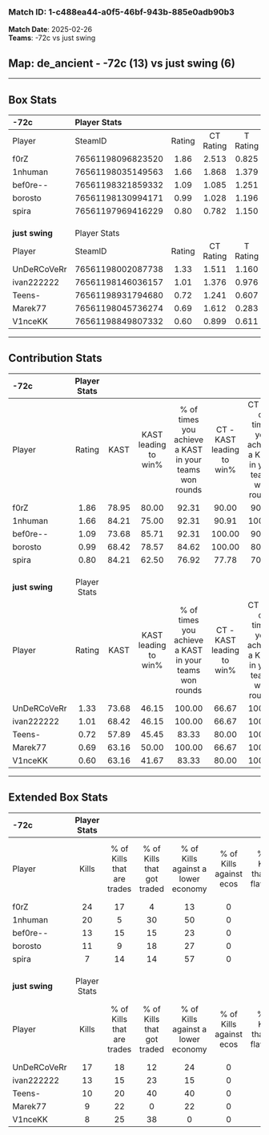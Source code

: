 ### Match ID: 1-c488ea44-a0f5-46bf-943b-885e0adb90b3  
**Match Date**: 2025-02-26  
**Teams**: -72c vs just swing  

## **Map**: de_ancient - -72c (13) vs just swing (6)  
---  

## Box Stats  

| **-72c**       | Player Stats      |        |           |          |       |       |       |         |        |      |     |
| :- | :- | :-: | :-: | :-: | :-: | :-: | :-: | :-: | :-: | :-: | :-: |
| Player         | SteamID           | Rating | CT Rating | T Rating | KAST  |  ADR  | Kills | Assists | Deaths | K/D  | HS% |
| f0rZ           | 76561198096823520 |  1.86  |   2.513   |  0.825   | 78.95 | 117.8 |  24   |    1    |   9    | 2.67 | 33  |
| 1nhuman        | 76561198035149563 |  1.66  |   1.868   |  1.379   | 84.21 | 113.0 |  20   |    4    |   11   | 1.82 | 70  |
| bef0re--       | 76561198321859332 |  1.09  |   1.085   |  1.251   | 73.68 | 76.4  |  13   |    3    |   13   | 1.00 | 23  |
| borosto        | 76561198130994171 |  0.99  |   1.028   |  1.196   | 68.42 | 72.5  |  11   |    7    |   12   | 0.92 | 72  |
| spira          | 76561197969416229 |  0.80  |   0.782   |  1.150   | 84.21 | 46.4  |   7   |    5    |   13   | 0.54 | 57  |
|                |                   |        |           |          |       |       |       |         |        |      |     |
|                |                   |        |           |          |       |       |       |         |        |      |     |
|                |                   |        |           |          |       |       |       |         |        |      |     |
| **just swing** | Player Stats      |        |           |          |       |       |       |         |        |      |     |
| Player         | SteamID           | Rating | CT Rating | T Rating | KAST  |  ADR  | Kills | Assists | Deaths | K/D  | HS% |
| UnDeRCoVeRr    | 76561198002087738 |  1.33  |   1.511   |  1.160   | 73.68 | 95.0  |  17   |    3    |   13   | 1.31 | 47  |
| ivan222222     | 76561198146036157 |  1.01  |   1.376   |  0.976   | 68.42 | 77.0  |  13   |    6    |   15   | 0.87 | 46  |
| Teens-         | 76561198931794680 |  0.72  |   1.241   |  0.607   | 57.89 | 59.0  |  10   |    2    |   15   | 0.67 | 60  |
| Marek77        | 76561198045736274 |  0.69  |   1.612   |  0.283   | 63.16 | 59.3  |   9   |    3    |   16   | 0.56 | 55  |
| V1nceKK        | 76561198849807332 |  0.60  |   0.899   |  0.611   | 63.16 | 52.8  |   8   |    5    |   17   | 0.47 | 50  |
---  

## Contribution Stats  

| **-72c**       | Player Stats |       |                      |                                                        |                           |                                                             |                          |                                                            |
| :- | :-: | :-: | :-: | :-: | :-: | :-: | :-: | :-: |
| Player         |    Rating    | KAST  | KAST leading to win% | % of times you achieve a KAST in your teams won rounds | CT - KAST leading to win% | CT - % of times you achieve a KAST in your teams won rounds | T - KAST leading to win% | T - % of times you achieve a KAST in your teams won rounds |
| f0rZ           |     1.86     | 78.95 |        80.00         |                         92.31                          |           90.00           |                            90.00                            |          60.00           |                           100.00                           |
| 1nhuman        |     1.66     | 84.21 |        75.00         |                         92.31                          |           90.91           |                           100.00                            |          40.00           |                           66.67                            |
| bef0re--       |     1.09     | 73.68 |        85.71         |                         92.31                          |          100.00           |                            90.00                            |          60.00           |                           100.00                           |
| borosto        |     0.99     | 68.42 |        78.57         |                         84.62                          |          100.00           |                            80.00                            |          50.00           |                           100.00                           |
| spira          |     0.80     | 84.21 |        62.50         |                         76.92                          |           77.78           |                            70.00                            |          42.86           |                           100.00                           |
|                |              |       |                      |                                                        |                           |                                                             |                          |                                                            |
|                |              |       |                      |                                                        |                           |                                                             |                          |                                                            |
|                |              |       |                      |                                                        |                           |                                                             |                          |                                                            |
| **just swing** | Player Stats |       |                      |                                                        |                           |                                                             |                          |                                                            |
| Player         |    Rating    | KAST  | KAST leading to win% | % of times you achieve a KAST in your teams won rounds | CT - KAST leading to win% | CT - % of times you achieve a KAST in your teams won rounds | T - KAST leading to win% | T - % of times you achieve a KAST in your teams won rounds |
| UnDeRCoVeRr    |     1.33     | 73.68 |        46.15         |                         100.00                         |           66.67           |                           100.00                            |          28.57           |                           100.00                           |
| ivan222222     |     1.01     | 68.42 |        46.15         |                         100.00                         |           66.67           |                           100.00                            |          28.57           |                           100.00                           |
| Teens-         |     0.72     | 57.89 |        45.45         |                         83.33                          |           80.00           |                           100.00                            |          16.67           |                           50.00                            |
| Marek77        |     0.69     | 63.16 |        50.00         |                         100.00                         |           66.67           |                           100.00                            |          33.33           |                           100.00                           |
| V1nceKK        |     0.60     | 63.16 |        41.67         |                         83.33                          |           80.00           |                           100.00                            |          14.29           |                           50.00                            |
---  

## Extended Box Stats  

| **-72c**       | Player Stats |                            |                            |                                    |                         |                              |                                 |        |                             |                                     |                          |                               |                            |
| :- | :-: | :-: | :-: | :-: | :-: | :-: | :-: | :-: | :-: | :-: | :-: | :-: | :-: |
| Player         |    Kills     | % of Kills that are trades | % of Kills that got traded | % of Kills against a lower economy | % of Kills against ecos | % of Kills that are flawless | % of Kills that are close duels | Deaths | % of Deaths that get traded | % of Deaths against a lower economy | % of Deaths against ecos | % of Deaths that are flawless | % of Deaths that are close |
| f0rZ           |      24      |             17             |             4              |                 13                 |            0            |              63              |                4                |   9    |             11              |                 11                  |            0             |              56               |             0              |
| 1nhuman        |      20      |             5              |             30             |                 50                 |            0            |              55              |                5                |   11   |              9              |                 27                  |            0             |              45               |             0              |
| bef0re--       |      13      |             15             |             15             |                 23                 |            0            |              62              |                8                |   13   |             23              |                 31                  |            0             |              69               |             0              |
| borosto        |      11      |             9              |             18             |                 27                 |            0            |              73              |                0                |   12   |             25              |                 25                  |            0             |              75               |             0              |
| spira          |      7       |             14             |             14             |                 57                 |            0            |              43              |                0                |   13   |             31              |                 31                  |            0             |              54               |             0              |
|                |              |                            |                            |                                    |                         |                              |                                 |        |                             |                                     |                          |                               |                            |
|                |              |                            |                            |                                    |                         |                              |                                 |        |                             |                                     |                          |                               |                            |
|                |              |                            |                            |                                    |                         |                              |                                 |        |                             |                                     |                          |                               |                            |
| **just swing** | Player Stats |                            |                            |                                    |                         |                              |                                 |        |                             |                                     |                          |                               |                            |
| Player         |    Kills     | % of Kills that are trades | % of Kills that got traded | % of Kills against a lower economy | % of Kills against ecos | % of Kills that are flawless | % of Kills that are close duels | Deaths | % of Deaths that get traded | % of Deaths against a lower economy | % of Deaths against ecos | % of Deaths that are flawless | % of Deaths that are close |
| UnDeRCoVeRr    |      17      |             18             |             12             |                 24                 |            0            |              65              |                0                |   13   |              0              |                  8                  |            0             |              85               |             0              |
| ivan222222     |      13      |             15             |             23             |                 15                 |            0            |              54              |                0                |   15   |             27              |                 13                  |            0             |              33               |             7              |
| Teens-         |      10      |             20             |             40             |                 40                 |            0            |              70              |                0                |   15   |              7              |                  7                  |            0             |              60               |             7              |
| Marek77        |      9       |             22             |             0              |                 22                 |            0            |              44              |                0                |   16   |             19              |                 19                  |            0             |              75               |             0              |
| V1nceKK        |      8       |             25             |             38             |                 0                  |            0            |              63              |                0                |   17   |             24              |                 12                  |            0             |              53               |             6              |
